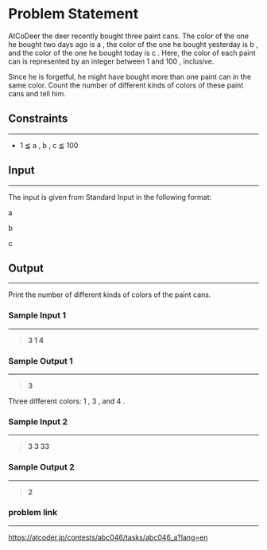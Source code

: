 
# Problem Statement
AtCoDeer the deer recently bought three paint cans. The color of the one he bought two days ago is 
a
, the color of the one he bought yesterday is 
b
, and the color of the one he bought today is 
c
. Here, the color of each paint can is represented by an integer between 
1
 and 
100
, inclusive.

Since he is forgetful, he might have bought more than one paint can in the same color. Count the number of different kinds of colors of these paint cans and tell him.

## Constraints
---

* 1
≦
a
,
b
,
c
≦
100

## Input
----
The input is given from Standard Input in the following format:

a
 
b
 
c


## Output
---

Print the number of different kinds of colors of the paint cans.

### Sample Input 1
----
> **3 1 4**

### Sample Output  1
----
> **3**

Three different colors: 
1
, 
3
, and 
4
.

 ### Sample Input 2
----
> **3 3 33**

### Sample Output  2
----
> **2**


### problem link
---
https://atcoder.jp/contests/abc046/tasks/abc046_a?lang=en
